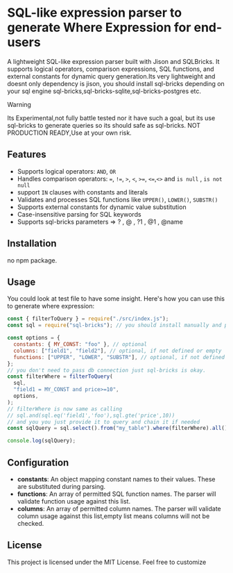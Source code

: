 # SQL-like expression parser to generate Where Expression for end-users

A lightweight SQL-like expression parser built with Jison and SQLBricks. It supports logical operators, comparison expressions, SQL functions, and external constants for dynamic query generation.Its very lightweight and doesnt only dependency is jison, you should install sql-bricks depending on your sql engine sql-bricks,sql-bricks-sqlite,sql-bricks-postgres etc.

> [!WARNING]
> Its Experimental,not fully battle tested nor it have such a goal, but its use sql-bricks to generate queries so its should safe as sql-bricks. NOT PRODUCTION READY,Use at your own risk.

## Features

- Supports logical operators: `AND`, `OR`
- Handles comparison operators: `=`, `!=`, `>`, `<`, `>=`, `<=`,`<>` and `is null` , `is not null`
- support `IN` clauses with constants and literals
- Validates and processes SQL functions like `UPPER()`, `LOWER()`, `SUBSTR()`
- Supports external constants for dynamic value substitution
- Case-insensitive parsing for SQL keywords
- Supports sql-bricks parameters => ? , @ , ?1 , @1 , @name

## Installation

no npm package.

## Usage

You could look at test file to have some insight.
Here's how you can use this to generate where expression:

```javascript
const { filterToQuery } = require("./src/index.js");
const sql = require("sql-bricks"); // you should install manually and provide it to this library because sql-bricks has diffrent repos for each engine, sqlite,postgres etc. and it matters

const options = {
  constants: { MY_CONST: "foo" }, // optional
  columns: ["field1", "field2"], // optional, if not defined or empty  all fields allowed.
  functions: ["UPPER", "LOWER", "SUBSTR"], // optional, if not defined or empty no functions allowed.
};
// you don't need to pass db connection just sql-bricks is okay.
const filterWhere = filterToQuery(
  sql,
  "field1 = MY_CONST and price>=10",
  options,
);
// filterWhere is now same as calling
// sql.and(sql.eq('field1','foo'),sql.gte('price',10))
// and you you just provide it to query and chain it if needed
const sqlQuery = sql.select().from("my_table").where(filterWhere).all();

console.log(sqlQuery);
```

## Configuration

- **constants**: An object mapping constant names to their values. These are substituted during parsing.
- **functions**: An array of permitted SQL function names. The parser will validate function usage against this list.
- **columns**: An array of permitted column names. The parser will validate column usage against this list,empty list means columns will not be checked.

## License

This project is licensed under the MIT License.
Feel free to customize
